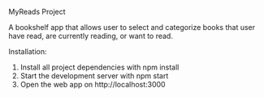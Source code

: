 MyReads Project

A bookshelf app that allows user to select and categorize books that user have read, are currently reading, or want to read. 

Installation:

1. Install all project dependencies with npm install
2. Start the development server with npm start
3. Open the web app on http://localhost:3000